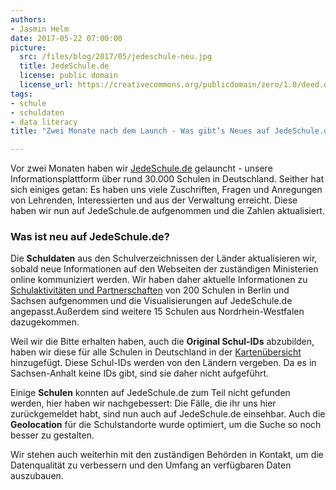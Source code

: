 ```yaml
---
authors: 
- Jasmin Helm
date: 2017-05-22 07:00:00
picture:
  src: /files/blog/2017/05/jedeschule-neu.jpg
  title: JedeSchule.de
  license: public domain
  license_url: https://creativecommons.org/publicdomain/zero/1.0/deed.de
tags:
- schule
- schuldaten
- data literacy
title: "Zwei Monate nach dem Launch - Was gibt’s Neues auf JedeSchule.de?"

---
```

Vor zwei Monaten haben wir [JedeSchule.de](https://jedeschule.de) gelauncht - unsere Informationsplattform über rund 30.000 Schulen in Deutschland. Seither hat sich einiges getan: Es haben uns viele Zuschriften, Fragen und Anregungen von Lehrenden, Interessierten und aus der Verwaltung erreicht. Diese haben wir nun auf JedeSchule.de aufgenommen und die Zahlen aktualisiert. 

### Was ist neu auf JedeSchule.de?

Die **Schuldaten** aus den Schulverzeichnissen der Länder aktualisieren wir, sobald neue Informationen auf den Webseiten der zuständigen Ministerien online kommuniziert werden. Wir haben daher aktuelle Informationen zu [Schulaktivitäten und Partnerschaften](https://jedeschule.de/schulaktivitaeten/) von 200 Schulen in Berlin und Sachsen aufgenommen und die Visualisierungen auf JedeSchule.de angepasst.Außerdem sind weitere 15 Schulen aus Nordrhein-Westfalen dazugekommen. 

Weil wir die Bitte erhalten haben, auch die **Original Schul-IDs** abzubilden, haben wir diese für alle Schulen in Deutschland in der [Kartenübersicht](https://jedeschule.de/schulen/) hinzugefügt. Diese Schul-IDs werden von den Ländern vergeben. Da es in Sachsen-Anhalt keine IDs gibt, sind sie daher nicht aufgeführt.  

Einige **Schulen** konnten auf JedeSchule.de zum Teil nicht gefunden werden, hier haben wir nachgebessert: Die Fälle, die ihr uns hier zurückgemeldet habt, sind nun auch auf JedeSchule.de einsehbar. Auch die **Geolocation** für die Schulstandorte wurde optimiert, um die Suche so noch besser zu gestalten. 	

Wir stehen auch weiterhin mit den zuständigen Behörden in Kontakt, um die Datenqualität zu verbessern und den Umfang an verfügbaren Daten auszubauen. 